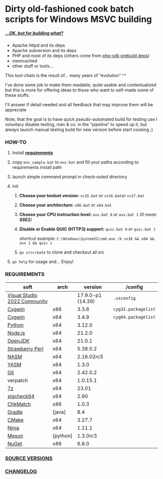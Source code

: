 # Dirty old-fashioned cook batch scripts for Windows MSVC building

##### *[...OK, but for building what?](./SRC_VERSION.md)*

- Apache httpd and its deps
- Apache subversion and its deps
- PHP and most of its deps (others come from [php-sdk prebuild deps](https://windows.php.net/downloadS/php-sdk/deps/))
- memcached
- other stuff or tools...

This tool-chain is the result of... many years of “evolution” ^^

I've done some job to make them readable, quite usable and contextualized but this is more for offering ideas to those who want to self-made some of these stuffs.

I'll answer if detail needed and all feedback that may improve them will be appreciate

Note, that the goal is to have quick pseudo-automated build for testing use I voluntary disable testing, man & co. in the “pipeline” to speed up it, but always launch manual testing build for new version before start cooking ;)

### HOW-TO

1. Install **[requirements](#requirements)**

2. copy `env_sample.bat` to `env.bat` and fill your paths according to requirements install path

3. launch simple command prompt in check-outed directory

4. init
   1. **Choose your toolset version:** `vc15.bat` or `vs16.bat`or `vs17.bat`

   2. **Choose your architecture:** `x86.bat` or `x64.bat`

   3. **Choose your CPU instruction level:** `avx.bat 0` or `avx.bat 1` _(0 mean **SSE2**)_

   3. **Disable or Enable QUIC (HTTP3) support:** `quic.bat 0` or `quic.bat 1` 

      shortcut example: `C:\Windows\System32\cmd.exe /k vs16 && x64 && avx 1 && quic 1`

   4. `go srccreate` to clone and checkout all src
   
5. `go help` for usage and... Enjoy!

### REQUIREMENTS

| soft                                                         | arch | version    | /config             |
| ------------------------------------------------------------ | ---- | -------------- | ------------------- |
| [Visual Studio 2022 Community](https://visualstudio.microsoft.com/fr/thank-you-downloading-visual-studio/?sku=Community&rel=16) |      | 17.9.0-p1 (14.39) | `.vsconfig`         |
| [Cygwin](https://cygwin.com/install.html)                    | x86  | 3.3.6 | `cyg32.packagelist` |
| [Cygwin](https://cygwin.com/install.html)                    | x64  | 3.4.9 | `cyg64.packagelist` |
| [Python](https://www.python.org/downloads/)                  | x64  | 3.12.0 |                     |
| [Node.js](https://nodejs.org/en/download/current/) | x64 | 21.2.0 | |
| [OpenJDK](https://jdk.java.net/21/)                  | x64  | 21.0.1 |                     |
| [Strawberry Perl](https://github.com/StrawberryPerl/Perl-Dist-Strawberry/releases) | x64  | 5.38.0.2 |                     |
| [NASM](https://www.nasm.us/pub/nasm/releasebuilds/?C=M;O=D) | x64  | 2.16.02rc5 |                     |
| [YASM](https://yasm.tortall.net/Download.html) | x64 | 1.3.0 | |
| [Git](https://git-scm.com/download/win)                      | x64  | 2.42.0.2 |                     |
| verpatch                                                     | x64  | 1.0.15.1       |                     |
| [7z](https://www.7-zip.org/download.html)                    | x64  | 23.01 |                     |
| [sigcheck64](https://docs.microsoft.com/en-us/sysinternals/downloads/sigcheck) | x64  | 2.90       |                     |
| [ChkMatch](https://web.archive.org/web/20210205095232/https://www.debuginfo.com/tools/chkmatch.html) | x86 | 1.0.3          |                     |
| [Gradle](https://services.gradle.org/distributions/) | [java] | 8.4 | |
| [CMake](https://cmake.org/download/) | x64 | 3.27.7 | |
| [Ninja](https://github.com/ninja-build/ninja/releases) | x64 | 1.11.1 | |
| [Meson](https://github.com/mesonbuild/meson/releases) | [python] | 1.3.0rc3 | |
| [NuGet](https://www.nuget.org/downloads) | x86 | 6.8.0 | |

### [SOURCE VERSIONS](./SRC_VERSION.md)
### [CHANGELOG](./changelog.md)